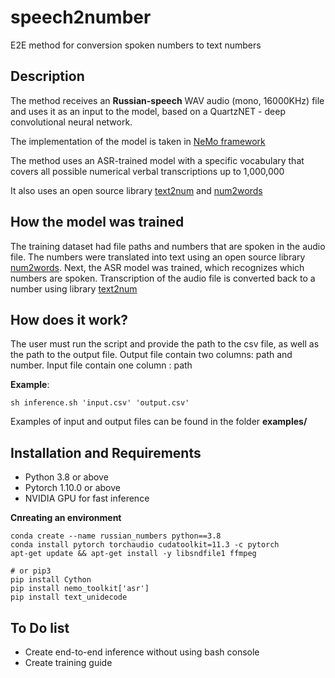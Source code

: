 # speech2number
E2E method for conversion spoken numbers to text numbers

## Description 

The method receives an **Russian-speech** WAV audio (mono, 16000KHz) file and uses it as an input to the model, based on a QuartzNET - deep convolutional neural network. 

The implementation of the model is taken in [NeMo framework](https://github.com/NVIDIA/NeMo)

The method uses an ASR-trained model with a specific vocabulary that covers all possible numerical verbal transcriptions up to 1,000,000

It also uses an open source library [text2num](https://pypi.org/project/text2num/) and [num2words](https://pypi.org/project/num2words/)

## How the model was trained

The training dataset had file paths and numbers that are spoken in the audio file. The numbers were translated into text using an open source library [num2words](https://pypi.org/project/num2words/). Next, the ASR model was trained, which recognizes which numbers are spoken. Transcription of the audio file is converted back to a number using library [text2num](https://pypi.org/project/text2num/)


## How does it work?

The user must run the script and provide the path to the csv file, as well as the path to the output file. Output file contain two columns: path and number. Input file contain one column : path

**Example**:

```sh inference.sh 'input.csv' 'output.csv' ```

Examples of input and output files can be found in the folder **examples/**


## Installation and Requirements

* Python 3.8 or above
* Pytorch 1.10.0 or above
* NVIDIA GPU for fast inference

**Спreating an environment**

```
conda create --name russian_numbers python==3.8
conda install pytorch torchaudio cudatoolkit=11.3 -c pytorch
apt-get update && apt-get install -y libsndfile1 ffmpeg

# or pip3
pip install Cython 
pip install nemo_toolkit['asr']
pip install text_unidecode
```

## To Do list

* Create end-to-end inference without using bash console
* Сreate training guide
